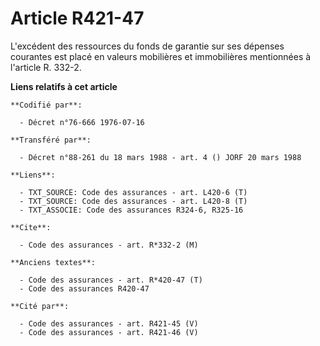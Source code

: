 # Article R421-47

L'excédent des ressources du fonds de garantie sur ses dépenses courantes est placé en valeurs mobilières et immobilières
mentionnées à l'article R. 332-2.

**Liens relatifs à cet article**

	**Codifié par**:

	  - Décret n°76-666 1976-07-16

	**Transféré par**:

	  - Décret n°88-261 du 18 mars 1988 - art. 4 () JORF 20 mars 1988

	**Liens**:

	  - TXT_SOURCE: Code des assurances - art. L420-6 (T)
	  - TXT_SOURCE: Code des assurances - art. L420-8 (T)
	  - TXT_ASSOCIE: Code des assurances R324-6, R325-16

	**Cite**:

	  - Code des assurances - art. R*332-2 (M)

	**Anciens textes**:

	  - Code des assurances - art. R*420-47 (T)
	  - Code des assurances R420-47

	**Cité par**:

	  - Code des assurances - art. R421-45 (V)
	  - Code des assurances - art. R421-46 (V)
